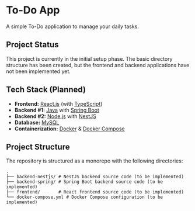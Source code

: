 # To-Do App

A simple To-Do application to manage your daily tasks.

## Project Status

This project is currently in the initial setup phase. The basic directory structure has been created, but the frontend and backend applications have not been implemented yet.

## Tech Stack (Planned)

*   **Frontend:** [React.js](https://reactjs.org/) (with [TypeScript](https://www.typescriptlang.org/))
*   **Backend #1:** [Java](https://www.java.com/) with [Spring Boot](https://spring.io/projects/spring-boot)
*   **Backend #2:** [Node.js](https://nodejs.org/) with [NestJS](https://nestjs.com/)
*   **Database:** [MySQL](https://www.mysql.com/)
*   **Containerization:** [Docker](https://www.docker.com/) & [Docker Compose](https://docs.docker.com/compose/)

## Project Structure

The repository is structured as a monorepo with the following directories:

```
.
├── backend-nestjs/ # NestJS backend source code (to be implemented)
├── backend-spring/ # Spring Boot backend source code (to be implemented)
├── frontend/       # React frontend source code (to be implemented)
└── docker-compose.yml # Docker Compose configuration (to be implemented)
```